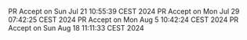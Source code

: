 PR Accept on Sun Jul 21 10:55:39 CEST 2024
PR Accept on Mon Jul 29 07:42:25 CEST 2024
PR Accept on Mon Aug  5 10:42:24 CEST 2024
PR Accept on Sun Aug 18 11:11:33 CEST 2024
